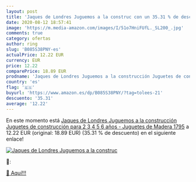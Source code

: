 ```yaml
---
layout: post
title: 'Jaques de Londres Juguemos a la construc con un 35.31 % de descuento'
date: 2020-08-12 18:57:41
image: 'https://m.media-amazon.com/images/I/51o7HniFUfL._SL200_.jpg'
comments: true
category: ofertas
author: ring
slug: 'B085S38PNY-es'
actualPrice: 12.22 EUR
currency: EUR
price: 12.22
comparePrice: 18.89 EUR
prodname: 'Jaques de Londres Juguemos a la construcción Juguetes de construcción para 2 3 4 5 6 años - Juguetes de Madera 1795'
country: 'es'
flag: '🇪🇸'
buyurl: 'https://www.amazon.es/dp/B085S38PNY/?tag=tolees-21'
descuento: '35.31'
average: '12.22'
---
```


En este momento está [Jaques de Londres Juguemos a la construcción Juguetes de construcción para 2 3 4 5 6 años - Juguetes de Madera 1795](https://www.amazon.es/dp/B085S38PNY/?tag=tolees-21) a 12.22 EUR (original: 18.89 EUR) (35.31 %  de descuento) en el siguiente enlace!

[![Jaques de Londres Juguemos a la construc](https://m.media-amazon.com/images/I/51o7HniFUfL._SL200_.jpg)](https://www.amazon.es/dp/B085S38PNY/?tag=tolees-21)

🔎:


[🛒 Aquí!!!](https://www.amazon.es/dp/B085S38PNY/?tag=tolees-21)
